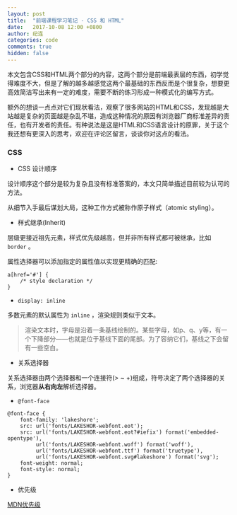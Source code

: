 ```yaml
---
layout: post
title:  "前端课程学习笔记 - CSS 和 HTML"
date:   2017-10-08 12:00 +0800
author: 纪连
categories: code
comments: true
hidden: false
---
```


本文包含CSS和HTML两个部分的内容，这两个部分是前端最表层的东西，初学觉得难度不大，但是了解的越多越感觉这两个最基础的东西反而是个很复杂，想要更高效简洁写出来有一定的难度，需要不断的练习形成一种模式化的编写方式。

额外的想谈一点点对它们现状看法，观察了很多网站的HTML和CSS，发现越是大站越是复杂的页面越是杂乱不堪，造成这种情况的原因有浏览器厂商标准差异的责任，也有开发者的责任。有种说法是这是HTML和CSS语言设计的原罪，关于这个我还想有更深入的思考，欢迎在评论区留言，谈谈你对这点的看法。

### CSS

* CSS 设计顺序

设计顺序这个部分是较为复杂且没有标准答案的，本文只简单描述目前较为认可的方法。

从细节入手最后谋划大局，这种工作方式被称作原子样式（atomic styling）。


* 样式继承(Inherit)

层级更接近祖先元素，样式优先级越高，但并非所有样式都可被继承，比如 `border` 。

属性选择器可以添加指定的属性值以实现更精确的匹配:

```
a[href='#'] {
    /* style declaration */
}
```

* `display: inline`

多数元素的默认属性为 `inline` ，渲染规则类似于文本。

> 渲染文本时，字母是沿着一条基线绘制的。某些字母，如p、q、y等，有一个下降部分——也就是位于基线下面的尾部。为了容纳它们，基线之下会留有一些空白。

* 关系选择器

关系选择器由两个选择器和一个连接符(> ~ +)组成，符号决定了两个选择器的关系，浏览器**从右向左**解析选择器。

* `@font-face`

```
@font-face {
    font-family: 'lakeshore';
    src: url('fonts/LAKESHOR-webfont.eot');
    src: url('fonts/LAKESHOR-webfont.eot?#iefix') format('embedded-opentype'),
         url('fonts/LAKESHOR-webfont.woff') format('woff'),
         url('fonts/LAKESHOR-webfont.ttf') format('truetype'),
         url('fonts/LAKESHOR-webfont.svg#lakeshore') format('svg');
    font-weight: normal;
    font-style: normal;
}
```

* 优先级

[MDN优先级](https://developer.mozilla.org/en-US/docs/Web/CSS/Specificity)